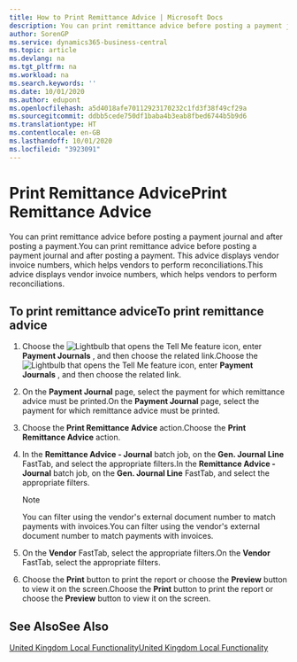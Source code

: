 ```yaml
---
title: How to Print Remittance Advice | Microsoft Docs
description: You can print remittance advice before posting a payment journal and after posting a payment. This advice displays vendor invoice numbers, which helps vendors to perform reconciliations.
author: SorenGP
ms.service: dynamics365-business-central
ms.topic: article
ms.devlang: na
ms.tgt_pltfrm: na
ms.workload: na
ms.search.keywords: ''
ms.date: 10/01/2020
ms.author: edupont
ms.openlocfilehash: a5d4018afe70112923170232c1fd3f38f49cf29a
ms.sourcegitcommit: ddbb5cede750df1baba4b3eab8fbed6744b5b9d6
ms.translationtype: HT
ms.contentlocale: en-GB
ms.lasthandoff: 10/01/2020
ms.locfileid: "3923091"
---
```

# <a name="print-remittance-advice"></a><span data-ttu-id="a3b7b-104">Print Remittance Advice</span><span class="sxs-lookup"><span data-stu-id="a3b7b-104">Print Remittance Advice</span></span>
<span data-ttu-id="a3b7b-105">You can print remittance advice before posting a payment journal and after posting a payment.</span><span class="sxs-lookup"><span data-stu-id="a3b7b-105">You can print remittance advice before posting a payment journal and after posting a payment.</span></span> <span data-ttu-id="a3b7b-106">This advice displays vendor invoice numbers, which helps vendors to perform reconciliations.</span><span class="sxs-lookup"><span data-stu-id="a3b7b-106">This advice displays vendor invoice numbers, which helps vendors to perform reconciliations.</span></span>  

## <a name="to-print-remittance-advice"></a><span data-ttu-id="a3b7b-107">To print remittance advice</span><span class="sxs-lookup"><span data-stu-id="a3b7b-107">To print remittance advice</span></span>  

1.  <span data-ttu-id="a3b7b-108">Choose the ![Lightbulb that opens the Tell Me feature](../../media/ui-search/search_small.png "Tell me what you want to do") icon, enter **Payment Journals** , and then choose the related link.</span><span class="sxs-lookup"><span data-stu-id="a3b7b-108">Choose the ![Lightbulb that opens the Tell Me feature](../../media/ui-search/search_small.png "Tell me what you want to do") icon, enter **Payment Journals** , and then choose the related link.</span></span>  
2.  <span data-ttu-id="a3b7b-109">On the **Payment Journal** page, select the payment for which remittance advice must be printed.</span><span class="sxs-lookup"><span data-stu-id="a3b7b-109">On the **Payment Journal** page, select the payment for which remittance advice must be printed.</span></span>  
3.  <span data-ttu-id="a3b7b-110">Choose the **Print Remittance Advice** action.</span><span class="sxs-lookup"><span data-stu-id="a3b7b-110">Choose the **Print Remittance Advice** action.</span></span>  
4.  <span data-ttu-id="a3b7b-111">In the **Remittance Advice - Journal** batch job, on the **Gen. Journal Line** FastTab, and select the appropriate filters.</span><span class="sxs-lookup"><span data-stu-id="a3b7b-111">In the **Remittance Advice - Journal** batch job, on the **Gen. Journal Line** FastTab, and select the appropriate filters.</span></span>  

    > [!NOTE]  
    >  <span data-ttu-id="a3b7b-112">You can filter using the vendor's external document number to match payments with invoices.</span><span class="sxs-lookup"><span data-stu-id="a3b7b-112">You can filter using the vendor's external document number to match payments with invoices.</span></span>  

5.  <span data-ttu-id="a3b7b-113">On the **Vendor** FastTab, select the appropriate filters.</span><span class="sxs-lookup"><span data-stu-id="a3b7b-113">On the **Vendor** FastTab, select the appropriate filters.</span></span>  
6.  <span data-ttu-id="a3b7b-114">Choose the **Print** button to print the report or choose the **Preview** button to view it on the screen.</span><span class="sxs-lookup"><span data-stu-id="a3b7b-114">Choose the **Print** button to print the report or choose the **Preview** button to view it on the screen.</span></span>  

## <a name="see-also"></a><span data-ttu-id="a3b7b-115">See Also</span><span class="sxs-lookup"><span data-stu-id="a3b7b-115">See Also</span></span>  
[<span data-ttu-id="a3b7b-116">United Kingdom Local Functionality</span><span class="sxs-lookup"><span data-stu-id="a3b7b-116">United Kingdom Local Functionality</span></span>](united-kingdom-local-functionality.md)
